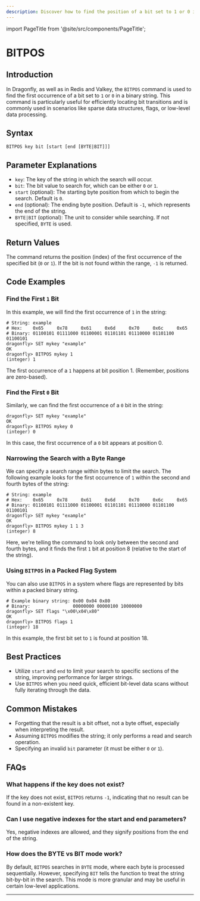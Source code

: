 ```yaml
---
description: Discover how to find the position of a bit set to 1 or 0 in a string with Redis BITPOS.
---
```


import PageTitle from '@site/src/components/PageTitle';

# BITPOS

<PageTitle title="Redis BITPOS Command (Documentation) | Dragonfly" />

## Introduction

In Dragonfly, as well as in Redis and Valkey, the `BITPOS` command is used to find the first occurrence of a bit set to `1` or `0` in a binary string.
This command is particularly useful for efficiently locating bit transitions and is commonly used in scenarios like sparse data structures, flags, or low-level data processing.

## Syntax

```shell
BITPOS key bit [start [end [BYTE|BIT]]]
```

## Parameter Explanations

- `key`: The key of the string in which the search will occur.
- `bit`: The bit value to search for, which can be either `0` or `1`.
- `start` (optional): The starting byte position from which to begin the search. Default is `0`.
- `end` (optional): The ending byte position. Default is `-1`, which represents the end of the string.
- `BYTE|BIT` (optional): The unit to consider while searching. If not specified, `BYTE` is used.

## Return Values

The command returns the position (index) of the first occurrence of the specified bit (`0` or `1`).
If the bit is not found within the range, `-1` is returned.

## Code Examples

### Find the First `1` Bit

In this example, we will find the first occurrence of `1` in the string:

```shell
# String: example
# Hex:    0x65     0x78     0x61     0x6d     0x70     0x6c     0x65
# Binary: 01100101 01111000 01100001 01101101 01110000 01101100 01100101
dragonfly> SET mykey "example"
OK
dragonfly> BITPOS mykey 1
(integer) 1
```

The first occurrence of a `1` happens at bit position 1. (Remember, positions are zero-based).

### Find the First `0` Bit

Similarly, we can find the first occurrence of a `0` bit in the string:

```shell
dragonfly> SET mykey "example"
OK
dragonfly> BITPOS mykey 0
(integer) 0
```

In this case, the first occurrence of a `0` bit appears at position 0.

### Narrowing the Search with a Byte Range

We can specify a search range within bytes to limit the search. The following example looks for the first occurrence of `1` within the second and fourth bytes of the string:

```shell
# String: example
# Hex:    0x65     0x78     0x61     0x6d     0x70     0x6c     0x65
# Binary: 01100101 01111000 01100001 01101101 01110000 01101100 01100101
dragonfly> SET mykey "example"
OK
dragonfly> BITPOS mykey 1 1 3
(integer) 8
```

Here, we're telling the command to look only between the second and fourth bytes, and it finds the first `1` bit at position 8 (relative to the start of the string).

### Using `BITPOS` in a Packed Flag System

You can also use `BITPOS` in a system where flags are represented by bits within a packed binary string.

```shell
# Example binary string: 0x00 0x04 0x80
# Binary:                00000000 00000100 10000000
dragonfly> SET flags "\x00\x04\x80"
OK
dragonfly> BITPOS flags 1
(integer) 18
```

In this example, the first bit set to `1` is found at position 18.

## Best Practices

- Utilize `start` and `end` to limit your search to specific sections of the string, improving performance for larger strings.
- Use `BITPOS` when you need quick, efficient bit-level data scans without fully iterating through the data.

## Common Mistakes

- Forgetting that the result is a bit offset, not a byte offset, especially when interpreting the result.
- Assuming `BITPOS` modifies the string; it only performs a read and search operation.
- Specifying an invalid `bit` parameter (it must be either `0` or `1`).

## FAQs

### What happens if the key does not exist?

If the key does not exist, `BITPOS` returns `-1`, indicating that no result can be found in a non-existent key.

### Can I use negative indexes for the start and end parameters?

Yes, negative indexes are allowed, and they signify positions from the end of the string.

### How does the BYTE vs BIT mode work?

By default, `BITPOS` searches in `BYTE` mode, where each byte is processed sequentially.
However, specifying `BIT` tells the function to treat the string bit-by-bit in the search.
This mode is more granular and may be useful in certain low-level applications.

---
